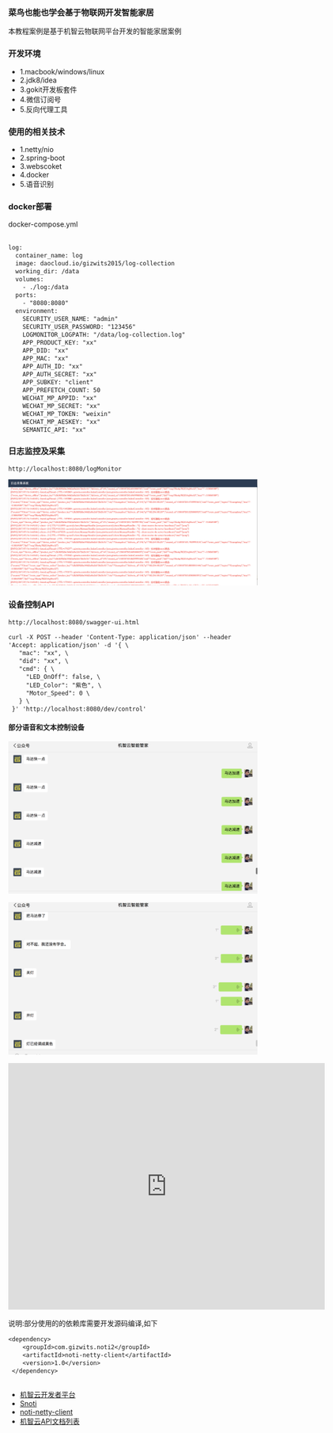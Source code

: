###  菜鸟也能也学会基于物联网开发智能家居

本教程案例是基于机智云物联网平台开发的智能家居案例

###  开发环境

* 1.macbook/windows/linux
* 2.jdk8/idea 
* 3.gokit开发板套件
* 4.微信订阅号
* 5.反向代理工具

###  使用的相关技术
* 1.netty/nio
* 2.spring-boot
* 3.webscoket
* 4.docker
* 5.语音识别




### docker部署 

docker-compose.yml

```

log:
  container_name: log
  image: daocloud.io/gizwits2015/log-collection
  working_dir: /data
  volumes:
    - ./log:/data
  ports:
    - "8080:8080"
  environment:
    SECURITY_USER_NAME: "admin"
    SECURITY_USER_PASSWORD: "123456"
    LOGMONITOR_LOGPATH: "/data/log-collection.log"
    APP_PRODUCT_KEY: "xx"
    APP_DID: "xx"
    APP_MAC: "xx"
    APP_AUTH_ID: "xx"
    APP_AUTH_SECRET: "xx"
    APP_SUBKEY: "client"
    APP_PREFETCH_COUNT: 50
    WECHAT_MP_APPID: "xx"
    WECHAT_MP_SECRET: "xx"
    WECHAT_MP_TOKEN: "weixin"
    WECHAT_MP_AESKEY: "xx"
    SEMANTIC_API: "xx"

```

###  日志监控及采集

```
http://localhost:8080/logMonitor

```

 ![image](images/log.png)
 

###  设备控制API

```
http://localhost:8080/swagger-ui.html

```


```
curl -X POST --header 'Content-Type: application/json' --header 'Accept: application/json' -d '{ \ 
   "mac": "xx", \ 
   "did": "xx", \ 
   "cmd": { \ 
     "LED_OnOff": false, \ 
     "LED_Color": "紫色", \ 
     "Motor_Speed": 0 \ 
   } \ 
 }' 'http://localhost:8080/dev/control'
```
 
 
 
 #### 部分语音和文本控制设备
 
 ![image](images/pic01.png)
 
 
 ![image](images/pic02.png)
 
 


<iframe frameborder="0" width="640" height="498" src="https://imgcache.qq.com/tencentvideo_v1/playerv3/TPout.swf?max_age=86400&v=20161117&vid=w0526jgvvm1&auto=0" allowfullscreen></iframe>



 
说明:部分使用的的依赖库需要开发源码编译,如下

```
<dependency>
    <groupId>com.gizwits.noti2</groupId>
    <artifactId>noti-netty-client</artifactId>
    <version>1.0</version>
 </dependency>
        
```

* [机智云开发者平台](http://dev.gizwits.com/)
* [Snoti](http://docs.gizwits.com/zh-cn/Cloud/NotificationAPI.html)
* [noti-netty-client](https://github.com/Bestfeel/noti-netty-client)
* [机智云API文档列表](http://swagger.gizwits.com/doc/menu)
